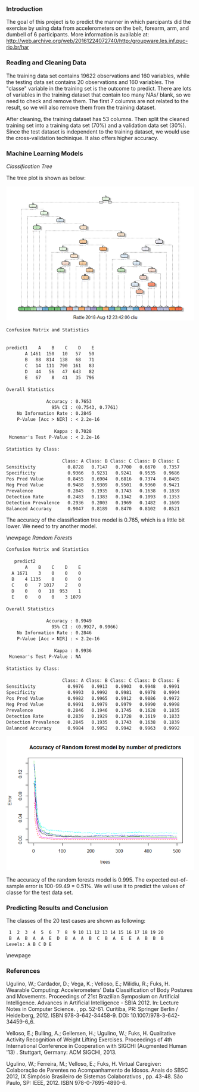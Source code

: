### Introduction

The goal of this project is to predict the manner in which parcipants
did the exercise by using data from accelerometers on the belt, forearm,
arm, and dumbell of 6 participants. More information is available at:
<http://web.archive.org/web/20161224072740/http:/groupware.les.inf.puc-rio.br/har>

### Reading and Cleaning Data

The training data set contains 19622 observations and 160 variables,
while the testing data set contains 20 observations and 160 variables.
The "classe" variable in the training set is the outcome to predict.
There are lots of variables in the training dataset that contain too
many NAs/ blank, so we need to check and remove them. The first 7
columns are not related to the result, so we will also remove them from
the training dataset.

After cleaning, the training dataset has 53 columns. Then split the
cleaned training set into a training data set (70%) and a validation
data set (30%). Since the test dataset is independent to the training
dataset, we would use the cross-validation techinique. It also offers
higher accuracy.

### Machine Learning Models

*Classification Tree*

The tree plot is shown as below:

![](https://github.com/bitaolc/Machine-Learning-Project/blob/master/unnamed-chunk-2-1.png)

    Confusion Matrix and Statistics

            
    predict1    A    B    C    D    E
           A 1461  150   10   57   50
           B   88  814  138   68   71
           C   14  111  790  161   83
           D   44   56   47  643   82
           E   67    8   41   35  796

    Overall Statistics
                                              
                   Accuracy : 0.7653          
                     95% CI : (0.7543, 0.7761)
        No Information Rate : 0.2845          
        P-Value [Acc > NIR] : < 2.2e-16       
                                              
                      Kappa : 0.7028          
     Mcnemar's Test P-Value : < 2.2e-16       

    Statistics by Class:

                         Class: A Class: B Class: C Class: D Class: E
    Sensitivity            0.8728   0.7147   0.7700   0.6670   0.7357
    Specificity            0.9366   0.9231   0.9241   0.9535   0.9686
    Pos Pred Value         0.8455   0.6904   0.6816   0.7374   0.8405
    Neg Pred Value         0.9488   0.9309   0.9501   0.9360   0.9421
    Prevalence             0.2845   0.1935   0.1743   0.1638   0.1839
    Detection Rate         0.2483   0.1383   0.1342   0.1093   0.1353
    Detection Prevalence   0.2936   0.2003   0.1969   0.1482   0.1609
    Balanced Accuracy      0.9047   0.8189   0.8470   0.8102   0.8521

The accuracy of the classification tree model is 0.765, which is a
little bit lower. We need to try another model.

\newpage
*Random Forests*

    Confusion Matrix and Statistics

       predict2
           A    B    C    D    E
      A 1671    3    0    0    0
      B    4 1135    0    0    0
      C    0    7 1017    2    0
      D    0    0   10  953    1
      E    0    0    0    3 1079

    Overall Statistics
                                              
                   Accuracy : 0.9949          
                     95% CI : (0.9927, 0.9966)
        No Information Rate : 0.2846          
        P-Value [Acc > NIR] : < 2.2e-16       
                                              
                      Kappa : 0.9936          
     Mcnemar's Test P-Value : NA              

    Statistics by Class:

                         Class: A Class: B Class: C Class: D Class: E
    Sensitivity            0.9976   0.9913   0.9903   0.9948   0.9991
    Specificity            0.9993   0.9992   0.9981   0.9978   0.9994
    Pos Pred Value         0.9982   0.9965   0.9912   0.9886   0.9972
    Neg Pred Value         0.9991   0.9979   0.9979   0.9990   0.9998
    Prevalence             0.2846   0.1946   0.1745   0.1628   0.1835
    Detection Rate         0.2839   0.1929   0.1728   0.1619   0.1833
    Detection Prevalence   0.2845   0.1935   0.1743   0.1638   0.1839
    Balanced Accuracy      0.9984   0.9952   0.9942   0.9963   0.9992

![](https://github.com/bitaolc/Machine-Learning-Project/blob/master/unnamed-chunk-3-1.png)

The accuracy of the random forests model is 0.995. The expected
out-of-sample error is 100-99.49 = 0.51%. We will use it to predict the
values of classe for the test data set.

### Predicting Results and Conclusion

The classes of the 20 test cases are shown as following:

     1  2  3  4  5  6  7  8  9 10 11 12 13 14 15 16 17 18 19 20 
     B  A  B  A  A  E  D  B  A  A  B  C  B  A  E  E  A  B  B  B 
    Levels: A B C D E

\newpage
### References

Ugulino, W.; Cardador, D.; Vega, K.; Velloso, E.; Milidiu, R.; Fuks, H.
Wearable Computing: Accelerometers' Data Classification of Body Postures
and Movements. Proceedings of 21st Brazilian Symposium on Artificial
Intelligence. Advances in Artificial Intelligence - SBIA 2012. In:
Lecture Notes in Computer Science. , pp. 52-61. Curitiba, PR: Springer
Berlin / Heidelberg, 2012. ISBN 978-3-642-34458-9. DOI:
10.1007/978-3-642-34459-6\_6.

Velloso, E.; Bulling, A.; Gellersen, H.; Ugulino, W.; Fuks, H.
Qualitative Activity Recognition of Weight Lifting Exercises.
Proceedings of 4th International Conference in Cooperation with SIGCHI
(Augmented Human '13) . Stuttgart, Germany: ACM SIGCHI, 2013.

Ugulino, W.; Ferreira, M.; Velloso, E.; Fuks, H. Virtual Caregiver:
Colaboração de Parentes no Acompanhamento de Idosos. Anais do SBSC 2012,
IX Simpósio Brasileiro de Sistemas Colaborativos , pp. 43-48. São Paulo,
SP: IEEE, 2012. ISBN 978-0-7695-4890-6.
